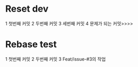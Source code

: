 # Reset dev
1 첫번째 커밋
2 두번째 커밋
3 세번째 커밋
4 문제가 되는 커밋>>>>

# Rebase test
1 첫번째 커밋
2 두번째 커밋
3 Feat/issue-#3의 작업